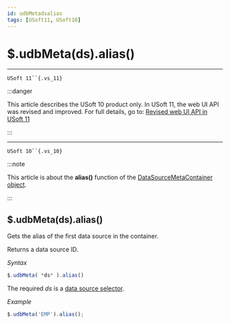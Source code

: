 ```yaml
---
id: udbMetadsalias
tags: [USoft11, USoft10]
---
```

# $.udbMeta(ds).alias()



----

`USoft 11``{.vs_11}`


:::danger

This article describes the USoft 10 product only.
In USoft 11, the web UI API was revised and improved. For full details, go to:
[Revised web UI API in USoft 11](/docs/Web_and_app_UIs/UDB_udb/Revised_web_UI_API_in_USoft_11.md)

:::

----

`USoft 10``{.vs_10}`


:::note

This article is about the **alias()** function of the [DataSourceMetaContainer object](/docs/Web_and_app_UIs/UDB_DataSourceMetaContainer).

:::

## **$.udbMeta(ds).alias()**

Gets the alias of the first data source in the container.

Returns a data source ID.

*Syntax*

```js
$.udbMeta( *ds* ).alias()
```

The required *ds* is a [data source selector](/docs/Web_and_app_UIs/UDB_DataSourceMetaContainer/UDB_DataSourceMetaContainer_object.md).

*Example*

```js
$.udbMeta('EMP').alias();
```

 